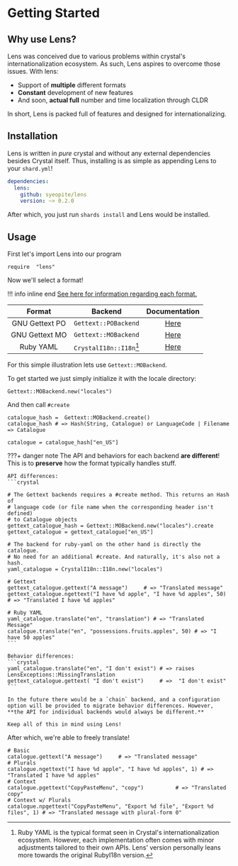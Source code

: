 # Getting Started

## Why use Lens?
Lens was conceived due to various problems within crystal's internationalization ecosystem. As such, Lens aspires to overcome those issues. With lens:

* Support of **multiple** different formats
* **Constant** development of new features
* And soon, **actual full** number and time localization through CLDR

In short, Lens is packed full of features and designed for internationalizing.


## Installation
Lens is written in *pure* crystal and without any external dependencies besides Crystal itself. Thus, installing is as simple as appending Lens to your `shard.yml`!

```YAML
dependencies:
  lens:
    github: syeopite/lens
    version: ~> 0.2.0
```

After which, you just run `shards install` and Lens would be installed.

## Usage

First let's import Lens into our program

```crystal
require  "lens"
```

Now we'll select a format!


!!! info inline end
    [See here for information regarding each format.](https://docs.weblate.org/en/latest/formats.html#translation-types-capabilities)

| Format | Backend|  Documentation |
|:--------:|:--------:|:----------------:|
| GNU Gettext PO | `Gettext::POBackend` | [Here](/lens/formats/gnu-gettext)
| GNU Gettext MO | `Gettext::MOBackend` | [Here](/lens/formats/gnu-gettext)
| Ruby YAML | `CrystalI18n::I18n`[^1] | [Here](/lens/formats/ruby-yaml)


For this simple illustration lets use `Gettext::MOBackend`.

To get started we just simply initialize it with the locale directory:

```crystal
Gettext::MOBackend.new("locales")
```

And then call `#create`

```crystal
catalogue_hash =  Gettext::MOBackend.create()
catalogue_hash # => Hash(String, Catalogue) or LanguageCode | Filename => Catalogue

catalogue = catalogue_hash["en_US"]
```


???+ danger note
    The API and behaviors for each backend **are different**! This is to **preserve** how the format typically handles stuff. 

    API differences:
    ```crystal
    
    # The Gettext backends requires a #create method. This returns an Hash of 
    # language code (or file name when the corresponding header isn't defined) 
    # to Catalogue objects
    gettext_catalogue_hash = Gettext::MOBackend.new("locales").create 
    gettext_catalogue = gettext_catalogue["en_US"]

    # The backend for ruby-yaml on the other hand is directly the catalogue.
    # No need for an additional #create. And naturally, it's also not a hash.
    yaml_catalogue = CrystalI18n::I18n.new("locales")

    # Gettext
    gettext_catalogue.gettext("A message")     # => "Translated message"
    gettext_catalogue.ngettext("I have %d apple", "I have %d apples", 50) # => "Translated I have %d apples"

    # Ruby YAML
    yaml_catalogue.translate("en", "translation") # => "Translated Message"
    catalogue.translate("en", "possessions.fruits.apples", 50) # => "I have 50 apples"
    ```

    Behavior differences:
    ```crystal
    yaml_catalogue.translate("en", "I don't exist") # => raises LensExceptions::MissingTranslation
    gettext_catalogue.gettext( "I don't exist")     # =>  "I don't exist"
    ```

    In the future there would be a `chain` backend, and a configuration option will be provided to migrate behavior differences. However, **the API for individual backends would always be different.** 

    Keep all of this in mind using Lens!

After which, we're able to freely translate!

```crystal
# Basic
catalogue.gettext("A message")     # => "Translated message"
# Plurals
catalogue.ngettext("I have %d apple", "I have %d apples", 1) # => "Translated I have %d apples"
# Context
catalogue.pgettext("CopyPasteMenu", "copy")          # => "Translated copy"
# Context w/ Plurals
catalogue.npgettext("CopyPasteMenu", "Export %d file", "Export %d files", 1) # => "Translated message with plural-form 0"
```


[^1]: Ruby YAML is the typical format seen in Crystal's internationalization ecosystem. However, each implementation often comes with minor adjustments tailored to their own APIs. Lens' version personally leans more towards the original RubyI18n version. 